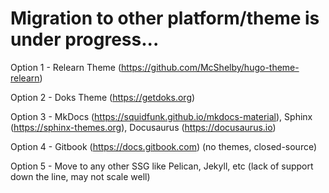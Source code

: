 # Migration to other platform/theme is under progress...

Option 1 - Relearn Theme (https://github.com/McShelby/hugo-theme-relearn)

Option 2 - Doks Theme (https://getdoks.org)

Option 3 - MkDocs (https://squidfunk.github.io/mkdocs-material), Sphinx (https://sphinx-themes.org), Docusaurus (https://docusaurus.io)

Option 4 - Gitbook (https://docs.gitbook.com) (no themes, closed-source)

Option 5 - Move to any other SSG like Pelican, Jekyll, etc (lack of support down the line, may not scale well)
